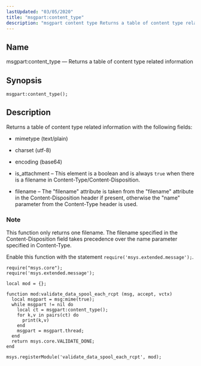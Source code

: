 ```yaml
---
lastUpdated: "03/05/2020"
title: "msgpart:content_type"
description: "msgpart content type Returns a table of content type related information msgpart content type Returns a table of content type related information with the following fields mimetype text plain charset utf 8 encoding base 64 is attachment This element is a boolean and is always true when there is a..."
---
```


<a name="lua.ref.msgpart_content_type"></a> 
## Name

msgpart:content_type — Returns a table of content type related information

<a name="idp17048800"></a> 
## Synopsis

`msgpart:content_type();`

<a name="idp17051040"></a> 
## Description

Returns a table of content type related information with the following fields:

*   mimetype (text/plain)

*   charset (utf-8)

*   encoding (base64)

*   is_attachment – This element is a boolean and is always `true` when there is a filename in Content-Type/Content-Disposition.

*   filename – The "filename" attribute is taken from the "filename" attribute in the Content-Disposition header if present, otherwise the "name" parameter from the Content-Type header is used.

### Note

This function only returns one filename. The filename specified in the Content-Disposition field takes precedence over the name parameter specified in Content-Type.

Enable this function with the statement `require('msys.extended.message');`.

<a name="lua.ref.msgpart.content_type.example2"></a> 


```
require("msys.core");
require('msys.extended.message');

local mod = {};

function mod:validate_data_spool_each_rcpt (msg, accept, vctx)
  local msgpart = msg:mime(true);
  while msgpart != nil do
    local ct = msgpart:content_type();
    for k,v in pairs(ct) do
      print(k,v)
    end
    msgpart = msgpart.thread;
  end
  return msys.core.VALIDATE_DONE;
end

msys.registerModule('validate_data_spool_each_rcpt', mod);
```